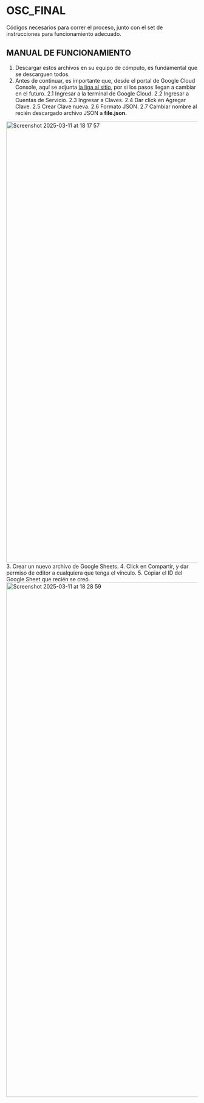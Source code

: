 # OSC_FINAL
Códigos necesarios para correr el proceso, junto con el set de instrucciones para funcionamiento adecuado.


## MANUAL DE FUNCIONAMIENTO

  1. Descargar estos archivos en su equipo de cómputo, es fundamental que se descarguen todos.
  2. Antes de continuar, es importante que, desde el portal de Google Cloud Console, aquí se adjunta [la liga al sitio](https://developers.google.com/workspace/guides/create-credentials#api-key), por si los pasos llegan a cambiar en el futuro.
  2.1 Ingresar a la terminal de Google Cloud.
  2.2 Ingresar a Cuentas de Servicio.
  2.3 Ingresar a Claves.
  2.4 Dar click en Agregar Clave.
  2.5 Crear Clave nueva.
  2.6 Formato JSON.
  2.7 Cambiar nombre al recién descargado archivo JSON a <b>file.json.</b>
  <img width="1162" alt="Screenshot 2025-03-11 at 18 17 57" src="https://github.com/user-attachments/assets/0758a1bc-913b-478f-af5b-a0a4a60e06bd" />
  3. Crear un nuevo archivo de Google Sheets.
  4. Click en Compartir, y dar permiso de editor a cualquiera que tenga el vínculo.
  5. Copiar el ID del Google Sheet que recién se creó.<img width="1354" alt="Screenshot 2025-03-11 at 18 28 59"         
  src="https://github.com/user-attachments/assets/69a56611-bf29-4f33-95ad-d615fa32ccc2" />
